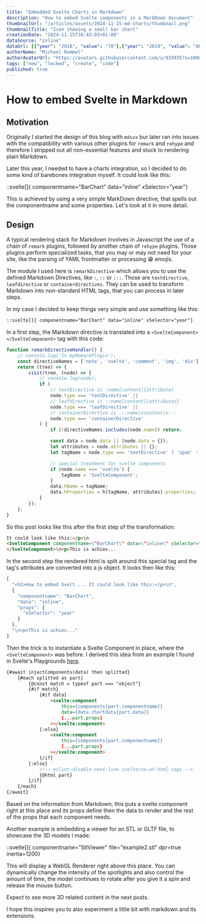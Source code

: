 ```yaml
---
title: "Embedded Svelte Charts in Markdown"
description: "How to embed Svelte components in a MarkDown document"
thumbnailUrl: "/articles/assets/2024-11-15-md-charts/thumbnail.png"
thumbnailTitle: "Icon showing a small bar chart"
creationDate: "2024-11-15T16:43:03+01:00"
dataSource: "inline"
dataUrl: [{"year": "2018", "value": "70"},{"year": "2019", "value": "80"},{"year": "2020", "value": "50"},{"year": "2021", "value": "40"},{"year": "2022", "value": "80"},{"year": "2023", "value": "100"},{"year":"2024","value":"130"},{"year":"2025","value":"125"}]
authorName: "Michael Rommel"
authorAvatarUrl: "https://avatars.githubusercontent.com/u/919935?s=100&v=4"
tags: ["new", "locked", "create", "code"]
published: true
---
```


# How to embed Svelte in Markdown

## Motivation

Originally I started the design of this blog with `mdsvx` bur later 
ran into issues with the compatibility with various other plugins for `remark`
and `rehype` and therefore I stripped out all non-essential features and
stuck to rendering plain Markdown.

Later this year, I needed to have a charts integration, so I decided to do
some kind of barebones integration myself. It could look like this:

::svelte[]{ componentname="BarChart" data="inline" xSelector="year"}

This is achieved by using a very simple MarkDown directive, that spells out
the componentname and some properties. Let's look at it in more detail.


## Design

A typical rendering stack for Markdown involves in Javascript the use of a
chain of `remark` plugins, followed by another chain of `rehype` plugins.
Those plugins perform specialized tasks, that you may or may not need for
your site, like the parsing of YAML frontmatter or processing :grin:
emojis.

The module I used here is `remarkDirective` which allows you to use the
defined Markdown Directives, like `:`, `::` or `:::`. Those are
`textdirective`, `leafdirective` or `containerdirectives`. They can be used
to transform Markdown into non-standard HTML tags, that you can process in
later steps.

In my case I decided to keep things very simple and use something like
this:

```md
::svelte[]{ componentname="BarChart" data="inline" xSelector="year"}
```

In a first step, the Markdown directive is translated into a
`<SvelteComponent></SvelteComponent>` tag with this code:

```js
function remarkDirectiveHandler() {
	// console.log('In myRemarkPlugin');
	const directiveNames = ['note', 'svelte', 'comment', 'img', 'div'];
	return (tree) => {
		visit(tree, (node) => {
			// console.log(node);
			if (
				// textDirective is :name[content]{attribute}
				node.type === 'textDirective' ||
				// leafdirective is ::name[content]{attributes}
				node.type === 'leafDirective' ||
				// containerDirective is :::name\ncontent\n:::
				node.type === 'containerDirective'
			) {
				if (!directiveNames.includes(node.name)) return;

				const data = node.data || (node.data = {});
				let attributes = node.attributes || {};
				let tagName = node.type === 'textDirective' ? 'span' : 'div';

				// special treatment for svelte components
				if (node.name === 'svelte') {
					tagName = 'SvelteComponent';
				}
				data.hName = tagName;
				data.hProperties = h(tagName, attributes).properties;
			}
		});
	};
}
```

So this post looks like this after the first step of the transformation:

```html
It could look like this:</p>\n
<SvelteComponent componentname=\"BarChart\" data=\"inline\" xSelector=\"year\">
</SvelteComponent>\n<p>This is achiev...
```

In the second step the rendered html is split around this special tag and
the tag's attributes are converted into a js object. It looks then like
this:

```js
[
  "<h1>How to embed Svelt ... It could look like this:</p>\n",
  {
    "componentname": "BarChart",
    "data": "inline",
    "props": {
      "xSelector": "year"
    }
  },
  "\n<p>This is achiev..."
]
```

Then the trick is to instantiate a Svelte Component in place, where the
`<SvelteComponent>` was before. I derived this idea from an example I found
in Svelte's Playgrounds 
[here](https://svelte.dev/playground/f54e07cfccef4f9aa92de0bc39769aa2).

```html
{#await injectComponents(data) then splitted}
	{#each splitted as part}
		{@const match = typeof part === "object"}
		{#if match}
			{#if data}
				<svelte:component
					this={components[part.componentname]}
					data={data.chartdata[part.data]}
					{...part.props}
				></svelte:component>
			{:else}
				<svelte:component
					this={components[part.componentname]}
					{...part.props}
				></svelte:component>
			{/if}
		{:else}
			<!-- eslint-disable-next-line svelte/no-at-html-tags -->
			{@html part}
		{/if}
	{/each}
{/await}
```

Based on the information from Markdown, this puts a svelte component right
at this place and its props define then the data to render and the rest of
the props that each component needs.

Another example is embedding a viewer for an STL or GLTF file, to showcase
the 3D models I made:

::svelte[]{ componentname="StlViewer" file="example2.stl" dpr=true inertia=1200}

This will display a WebGL Renderer right above this place. You can
dynamically change the intensity of the spotlights and also control the
amount of time, the model continues to rotate after you give it a spin and
release the mouse button.

Expect to see more 3D related content in the next posts.

I hope this inspires you to also experiment a little bit with markdown and
its extensions.

